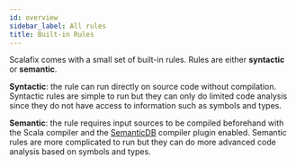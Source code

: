 ```yaml
---
id: overview
sidebar_label: All rules
title: Built-in Rules
---
```


Scalafix comes with a small set of built-in rules. Rules are either
**syntactic** or **semantic**.

**Syntactic**: the rule can run directly on source code without compilation.
Syntactic rules are simple to run but they can only do limited code analysis
since they do not have access to information such as symbols and types.

**Semantic**: the rule requires input sources to be compiled beforehand with the
Scala compiler and the
[SemanticDB](https://github.com/scalameta/scalameta/blob/master/semanticdb/semanticdb3/guide.md)
compiler plugin enabled. Semantic rules are more complicated to run but they can
do more advanced code analysis based on symbols and types.

```scala mdoc:scalafix-rules

```
